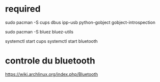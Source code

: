 # required

sudo pacman -S cups dbus ipp-usb python-gobject gobject-introspection

sudo pacman -S bluez bluez-utils


systemctl start cups
systemctl start bluetooth

# controle du bluetooth

https://wiki.archlinux.org/index.php/Bluetooth

